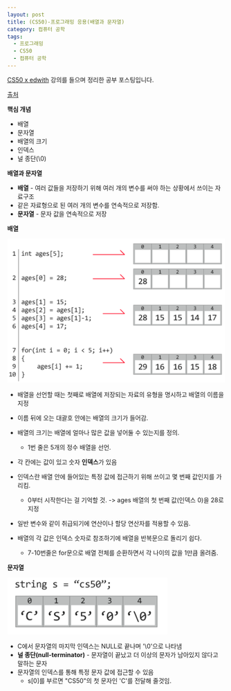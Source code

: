```yaml
---
layout: post
title: (CS50)-프로그래밍 응용(배열과 문자열)
category: 컴퓨터 공학
tags:
  - 프로그래밍
  - CS50
  - 컴퓨터 공학
---
```




[CS50 x edwith](https://www.edwith.org/cs50/) 강의를 들으며 정리한 공부 포스팅입니다.

[출처](https://www.edwith.org/cs50/lecture/22842/)



**핵심 개념**

- 배열
- 문자열
- 배열의 크기
- 인덱스
- 널 종단(\0)



**배열과 문자열**

- **배열** - 여러 값들을 저장하기 위해 여러 개의 변수를 써야 하는 상황에서 쓰이는 자료구조
- 같은 자료형으로 된 여러 개의 변수를 연속적으로 저장함.
- **문자열** - 문자 값을 연속적으로 저장



**배열**

![배열](/assets/cs50/배열.png)

- 배열을 선언할 때는 첫째로 배열에 저장되는 자료의 유형을 명시하고 배열의 이름을 지정
- 이름 뒤에 오는 대괄호 안에는 배열의 크기가 들어감.
- 배열의 크기는 배열에 얼마나 많은 값을 넣어둘 수 있는지를 정의.

  - 1번 줄은 5개의 정수 배열을 선언.
- 각 칸에는 값이 있고 숫자 **인덱스**가 있음
- 인덱스란 배열 안에 들어있는 특정 값에 접근하기 위해 쓰이고 몇 번째 값인지를 가리킴.
  - 0부터 시작한다는 걸 기억할 것. -> ages 배열의 첫 번째 값(인덱스 0)을 28로 지정
- 일반 변수와 같이 취급되기에 연산이나 할당 연산자를 적용할 수 있음.
- 배열의 각 값은 인덱스 숫자로 참조하기에 배열을 반복문으로 돌리기 쉽다.
  - 7-10번줄은 for문으로 배열 전체를 순환하면서 각 나이의 값을 1만큼 올려줌.



**문자열**

![문자열](/assets/cs50/문자열.png)

- C에서 문자열의 마지막 인덱스는 NULL로 끝나며 '\0'으로 나타냄
- **널 종단(null-terminator)** - 문자열이 끝났고 더 이상의 문자가 남아있지 않다고 말하는 문자
- 문자열의 인덱스를 통해 특정 문자 값에 접근할 수 있음
  - s[0]를 부르면 "CS50"의 첫 문자인 'C'를 전달해 줄것임.